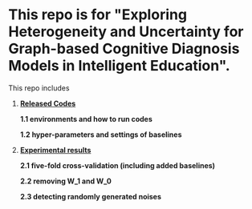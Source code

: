# This repo is for "Exploring Heterogeneity and Uncertainty for Graph-based Cognitive Diagnosis Models in Intelligent Education". 

This repo includes 

1. [**Released Codes**](https://anonymous.4open.science/r/KDD-submit-CBC8/Code.md)

    **1.1 environments and how to run codes**

    **1.2 hyper-parameters and settings of baselines**

2. [**Experimental results**](https://anonymous.4open.science/r/KDD-submit-CBC8/Experiments.md)

    **2.1 five-fold cross-validation (including added baselines)**

    **2.2 removing W_1 and W_0**

    **2.3 detecting randomly generated noises**

 
